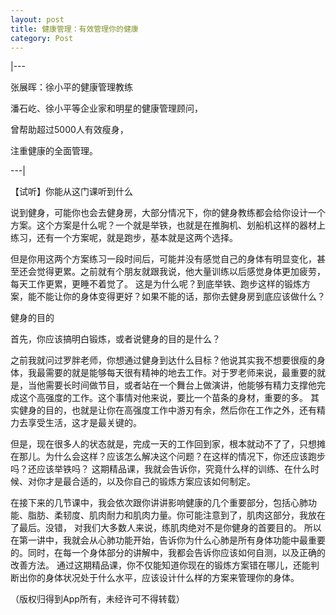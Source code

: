 ```yaml
---
layout: post
title: 健康管理：有效管理你的健康
category: Post
---
```

|---

张展晖：徐小平的健康管理教练

潘石屹、徐小平等企业家和明星的健康管理顾问，

曾帮助超过5000人有效瘦身，

注重健康的全面管理。

---|

【试听】你能从这门课听到什么

说到健身，可能你也会去健身房，大部分情况下，你的健身教练都会给你设计一个方案。这个方案是什么呢？一个就是举铁，也就是在推胸机、划船机这样的器材上练习，还有一个方案呢，就是跑步，基本就是这两个选择。

但是你用这两个方案练习一段时间后，可能并没有感觉自己的身体有明显变化，甚至还会觉得更累。之前就有个朋友就跟我说，他大量训练以后感觉身体更加疲劳，每天工作更累，更睡不着觉了。
这是为什么呢？到底举铁、跑步这样的锻炼方案，能不能让你的身体变得更好？如果不能的话，那你去健身房到底应该做什么？ 

健身的目的

首先，你应该搞明白锻炼，或者说健身的目的是什么？

之前我就问过罗胖老师，你想通过健身到达什么目标？他说其实我不想要很瘦的身体，我最需要的就是能够每天很有精神的地去工作。对于罗老师来说，最重要的就是，当他需要长时间做节目，或者站在一个舞台上做演讲，他能够有精力支撑他完成这个高强度的工作。这个事情对他来说，要比一个苗条的身材，重要的多。
其实健身的目的，也就是让你在高强度工作中游刃有余，然后你在工作之外，还有精力去享受生活，这才是最关键的。

但是，现在很多人的状态就是，完成一天的工作回到家，根本就动不了了，只想摊在那儿。为什么会这样？应该怎么解决这个问题？在这样的情况下，你还应该跑步吗？还应该举铁吗？
这期精品课，我就会告诉你，究竟什么样的训练、在什么时候、对你才是最合适的，以及你自己的锻炼方案应该如何制定。

在接下来的几节课中，我会依次跟你讲讲影响健康的几个重要部分，包括心肺功能、脂肪、柔韧度、肌肉耐力和肌肉力量。你可能注意到了，肌肉这部分，我放在了最后。没错， 对我们大多数人来说，练肌肉绝对不是你健身的首要目的。
所以在第一讲中，我就会从心肺功能开始，告诉你为什么心肺是所有身体功能中最重要的。同时，在每一个身体部分的讲解中，我都会告诉你应该如何自测，以及正确的改善方法。
通过这期精品课，你不仅能知道你现在的锻炼方案错在哪儿，还能判断出你的身体状况处于什么水平，应该设计什么样的方案来管理你的身体。


（版权归得到App所有，未经许可不得转载）
